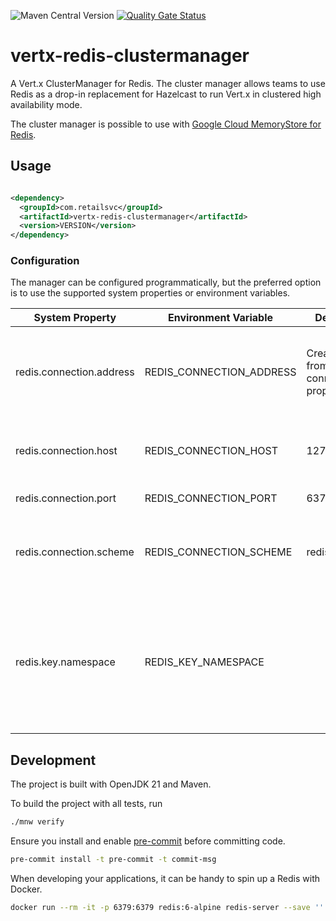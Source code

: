 ![Maven Central Version](https://img.shields.io/maven-central/v/com.retailsvc/vertx-redis-clustermanager?style=flat)
[![Quality Gate Status](https://sonarcloud.io/api/project_badges/measure?project=extenda_vertx-redis-clustermanager&metric=alert_status&token=6d4cad0689d8f37a1f02630ddac30099ded3050c)](https://sonarcloud.io/summary/new_code?id=extenda_vertx-redis-clustermanager)

# vertx-redis-clustermanager

A Vert.x ClusterManager for Redis. The cluster manager allows teams to use Redis as a drop-in replacement for Hazelcast
to run Vert.x in clustered high availability mode.

The cluster manager is possible to use with
[Google Cloud MemoryStore for Redis](https://cloud.google.com/memorystore/docs/redis).

## Usage

```xml

<dependency>
  <groupId>com.retailsvc</groupId>
  <artifactId>vertx-redis-clustermanager</artifactId>
  <version>VERSION</version>
</dependency>
```

### Configuration

The manager can be configured programmatically, but the preferred option is to use the supported system properties or
environment variables.

| System Property               | Environment Variable          | Default                                  | Description                                                                                                      |
|-------------------------------|-------------------------------|------------------------------------------|------------------------------------------------------------------------------------------------------------------|
| redis.connection.address      | REDIS_CONNECTION_ADDRESS      | Created from other connection properties | Set the fully qualified Redis address. This is an optional property.                                             |
| redis.connection.host         | REDIS_CONNECTION_HOST         | 127.0.0.1                                | The Redis server hostname or IP address.                                                                         |
| redis.connection.port         | REDIS_CONNECTION_PORT         | 6379                                     | The Redis server port.                                                                                           |
| redis.connection.scheme       | REDIS_CONNECTION_SCHEME       | redis                                    | The Redis scheme. Use <code>redis</code> for TCP and <code>rediss</code> for TLS.                                |
| redis.key.namespace           | REDIS_KEY_NAMESPACE           |                                          | Optional namespace to prefix all keys with. This is useful if the Redis instance is shared by multiple services. |

## Development

The project is built with OpenJDK 21 and Maven.

To build the project with all tests, run
```bash
./mnw verify
```

Ensure you install and enable [pre-commit](https://pre-commit.com) before committing code.

```bash
pre-commit install -t pre-commit -t commit-msg
```

When developing your applications, it can be handy to spin up a Redis with Docker.
```bash
docker run --rm -it -p 6379:6379 redis:6-alpine redis-server --save ''
```
